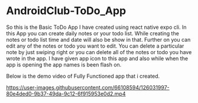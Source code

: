 # AndroidClub-ToDo_App

So this is the Basic ToDo App I have created using react native expo cli. In this App 
you can create daily notes or your todo list. While creating the notes or todo list time and date will also be show in that. 
Further on you can edit any of the notes or todo you want to edit. You can delete a particular note by just swiping right or you can delete
all of the notes or todo you have wrote in the app.
I have given app icon to this app and also while when the app is opening the app names is been flash on.


Below is the demo video of Fully Functioned app that i created.

https://user-images.githubusercontent.com/66108594/126031997-80e4ded0-9b37-49da-9c12-6f915953e0d2.mp4
